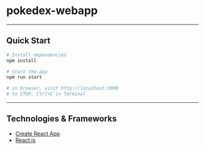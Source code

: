 # pokedex-webapp

---

## Quick Start

```sh
# Install dependencies
npm install

# Start the app
npm run start

# in browser, visit http://localhost:3000
# to STOP, Ctrl+C in Terminal
```

---

## Technologies & Frameworks

- [Create React App](https://facebook.github.io/create-react-app/)
- [React.js](https://reactjs.org/)
